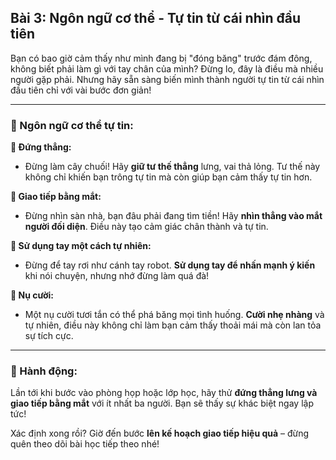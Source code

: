 ## Bài 3: Ngôn ngữ cơ thể - Tự tin từ cái nhìn đầu tiên

Bạn có bao giờ cảm thấy như mình đang bị "đóng băng" trước đám đông, không biết phải làm gì với tay chân của mình? Đừng lo, đây là điều mà nhiều người gặp phải. Nhưng hãy sẵn sàng biến mình thành người tự tin từ cái nhìn đầu tiên chỉ với vài bước đơn giản!

---

### 📌 Ngôn ngữ cơ thể tự tin:

**🔹 Đứng thẳng:**
- Đừng làm cây chuối! Hãy **giữ tư thế thẳng** lưng, vai thả lỏng. Tư thế này không chỉ khiến bạn trông tự tin mà còn giúp bạn cảm thấy tự tin hơn.

**🔹 Giao tiếp bằng mắt:**
- Đừng nhìn sàn nhà, bạn đâu phải đang tìm tiền! Hãy **nhìn thẳng vào mắt người đối diện**. Điều này tạo cảm giác chân thành và tự tin.

**🔹 Sử dụng tay một cách tự nhiên:**
- Đừng để tay rơi như cánh tay robot. **Sử dụng tay để nhấn mạnh ý kiến** khi nói chuyện, nhưng nhớ đừng làm quá đà!

**🔹 Nụ cười:**
- Một nụ cười tươi tắn có thể phá băng mọi tình huống. **Cười nhẹ nhàng** và tự nhiên, điều này không chỉ làm bạn cảm thấy thoải mái mà còn lan tỏa sự tích cực.

---

### 🚀 Hành động:

Lần tới khi bước vào phòng họp hoặc lớp học, hãy thử **đứng thẳng lưng và giao tiếp bằng mắt** với ít nhất ba người. Bạn sẽ thấy sự khác biệt ngay lập tức!

Xác định xong rồi? Giờ đến bước **lên kế hoạch giao tiếp hiệu quả** – đừng quên theo dõi bài học tiếp theo nhé!